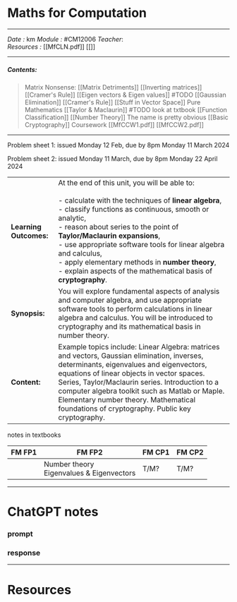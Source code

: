# Maths for Computation
---
*Date :* km
*Module :* #CM12006 
*Teacher*:  
*Resources :* 
	[[MfCLN.pdf]]
	[[]]

---
##### Contents: 
> Matrix Nonsense:
> 	[[Matrix Detriments]]
> 	[[Inverting matrices]]
> 	[[Cramer's Rule]]
> 	[[Eigen vectors & Eigen values]] #TODO 
> 	[[Gaussian Elimination]]
> 	[[Cramer's Rule]]
> 	[[Stuff in Vector Space]]
> Pure Mathematics 
> 	[[Taylor & Maclaurin]] #TODO look at txtbook 
> 	[[Function Classification]]
> 	[[Number Theory]]
> The name is pretty obvious
> 	[[Basic Cryptography]]
> Coursework
> 	[[MfCCW1.pdf]]
> 	[[MfCCW2.pdf]]
---


Problem sheet 1: issued Monday 12 Feb, due by 8pm Monday 11 March 2024

Problem sheet 2: issued Monday 11 March, due by 8pm Monday 22 April 2024

|   |   |
|---|---|
|**Learning Outcomes:**|At the end of this unit, you will be able to:<br><br>- calculate with the techniques of **linear algebra**,<br>- classify functions as continuous, smooth or analytic,<br>- reason about series to the point of **Taylor/Maclaurin expansions**,<br>- use appropriate software tools for linear algebra and calculus,<br>- apply elementary methods in **number theory**,<br>- explain aspects of the mathematical basis of **cryptography**. |
|**Synopsis:**|You will explore fundamental aspects of analysis and computer algebra, and use appropriate software tools to perform calculations in linear algebra and calculus. You will be introduced to cryptography and its mathematical basis in number theory.|
|**Content:**|Example topics include: Linear Algebra: matrices and vectors, Gaussian elimination, inverses, determinants, eigenvalues and eigenvectors, equations of linear objects in vector spaces. Series, Taylor/Maclaurin series. Introduction to a computer algebra toolkit such as Matlab or Maple. Elementary number theory. Mathematical foundations of cryptography. Public key cryptography.|
notes in textbooks  

| FM FP1 | FM FP2 | FM CP1 | FM CP2 |
| ---- | ---- | ---- | ---- |
|  | Number theory <br>Eigenvalues & Eigenvectors | T/M? | T/M? |


---
# ChatGPT notes

### prompt



### response



--- 

# Resources 

